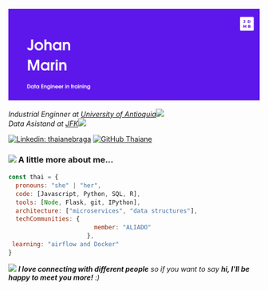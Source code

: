 ![banner](https://github.com/johanmarin/johanmarin/blob/main/banner.png)


<p><em>Industrial Enginner at <a href="https://udea.edu.co">University of Antioquia</a><img src="https://media.giphy.com/media/fYSnHlufseco8Fh93Z/giphy.gif" width="30"></br>Data Asistand at <a href="https://www.jfk.com.co">JFK</a><img src="https://media.giphy.com/media/WUlplcMpOCEmTGBtBW/giphy.gif" width="30"> 
</em></p>


[![Linkedin: thaianebraga](https://img.shields.io/badge/-thaianebraga-blue?style=flat-square&logo=Linkedin&logoColor=white&link=https://www.linkedin.com/in/thaianebraga/)](https://www.linkedin.com/in/johanmarin)
[![GitHub Thaiane](https://img.shields.io/github/followers/thaiane?label=follow&style=social)](https://github.com/johanmarin)


### <img src="https://media.giphy.com/media/VgCDAzcKvsR6OM0uWg/giphy.gif" width="50"> A little more about me...  

```javascript
const thai = {
  pronouns: "she" | "her",
  code: [Javascript, Python, SQL, R],
  tools: [Node, Flask, git, IPython],
  architecture: ["microservices", "data structures"],
  techCommunities: {
                        member: "ALIADO"
                      },
 learning: "airflow and Docker"
}
```

<img src="https://media.giphy.com/media/LnQjpWaON8nhr21vNW/giphy.gif" width="60"> <em><b>I love connecting with different people</b> so if you want to say <b>hi, I'll be happy to meet you more!</b> :)</em>
